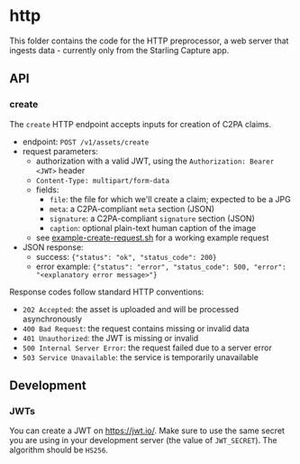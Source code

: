 # http

This folder contains the code for the HTTP preprocessor, a web server that ingests data - currently only from the Starling Capture app.

## API

### create

The `create` HTTP endpoint accepts inputs for creation of C2PA claims.
* endpoint: `POST /v1/assets/create`
* request parameters:
  * authorization with a valid JWT, using the `Authorization: Bearer <JWT>` header
  * `Content-Type: multipart/form-data`
  * fields:
    * `file`: the file for which we'll create a claim; expected to be a JPG
    * `meta`: a C2PA-compliant `meta` section (JSON)
    * `signature`: a C2PA-compliant `signature` section (JSON)
    * `caption`: optional plain-text human caption of the image
  * see [example-create-request.sh](example-create-request.sh) for a working example request
 * JSON response:
   * success: `{"status": "ok", "status_code": 200}`
   * error example: `{"status": "error", "status_code": 500, "error": "<explanatory error message>"}`

Response codes follow standard HTTP conventions:
* `202 Accepted`: the asset is uploaded and will be processed asynchronously
* `400 Bad Request`: the request contains missing or invalid data
* `401 Unauthorized`: the JWT is missing or invalid
* `500 Internal Server Error`: the request failed due to a server error
* `503 Service Unavailable`: the service is temporarily unavailable


## Development

### JWTs

You can create a JWT on https://jwt.io/. Make sure to use the same secret you are using in your development server (the value of `JWT_SECRET`). The algorithm should be `HS256`.
